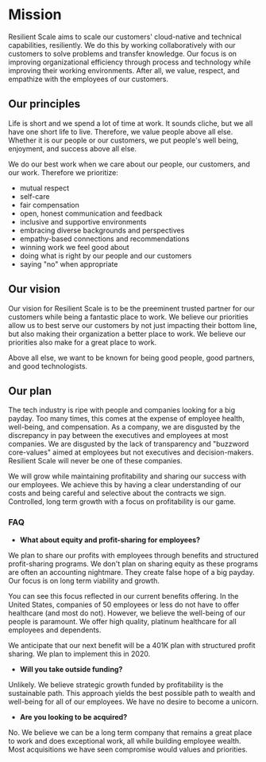 # Mission

Resilient Scale aims to scale our customers' cloud-native and technical capabilities, resiliently. We do this by working collaboratively with our customers to solve problems and transfer knowledge. Our focus is on improving organizational efficiency through process and technology while improving their working environments. After all, we value, respect, and empathize with the employees of our customers.

## Our principles

Life is short and we spend a lot of time at work. It sounds cliche, but we all have one short life to live. Therefore, we value people above all else. Whether it is our people or our customers, we put people's well being, enjoyment, and success above all else. 

We do our best work when we care about our people, our customers, and our work. Therefore we prioritize:

- mutual respect
- self-care
- fair compensation
- open, honest communication and feedback
- inclusive and supportive environments
- embracing diverse backgrounds and perspectives
- empathy-based connections and recommendations
- winning work we feel good about
- doing what is right by our people and our customers
- saying "no" when appropriate

## Our vision

Our vision for Resilient Scale is to be the preeminent trusted partner for our customers while being a fantastic place to work. We believe our priorities allow us to best serve our customers by not just impacting their bottom line, but also making their organization a better place to work. We believe our priorities also make for a great place to work.

Above all else, we want to be known for being good people, good partners, and good technologists. 

## Our plan

The tech industry is ripe with people and companies looking for a big payday. Too many times, this comes at the expense of employee health, well-being, and compensation. As a company, we are disgusted by the discrepancy in pay between the executives and employees at most companies. We are disgusted by the lack of transparency and "buzzword core-values" aimed at employees but not executives and decision-makers. Resilient Scale will never be one of these companies.

We will grow while maintaining profitability and sharing our success with our employees. We achieve this by having a clear understanding of our costs and being careful and selective about the contracts we sign. Controlled, long term growth with a focus on profitability is our game.

### FAQ

* **What about equity and profit-sharing for employees?** 

 We plan to share our profits with employees through benefits and structured profit-sharing programs. We don't plan on sharing equity as these programs are often an accounting nightmare. They create false hope of a big payday. Our focus is on long term viability and growth.

 You can see this focus reflected in our current benefits offering. In the United States, companies of 50 employees or less do not have to offer healthcare (and most do not). However, we believe the well-being of our people is paramount. We offer high quality, platinum healthcare for all employees and dependents. 

 We anticipate that our next benefit will be a 401K plan with structured profit sharing. We plan to implement this in 2020.

* **Will you take outside funding?** 

 Unlikely. We believe strategic growth funded by profitability is the sustainable path. This approach yields the best possible path to wealth and well-being for all of our employees. We have no desire to become a unicorn.

* **Are you looking to be acquired?** 

 No. We believe we can be a long term company that remains a great place to work and does exceptional work, all while building employee wealth. Most acquisitions we have seen compromise would values and priorities.
